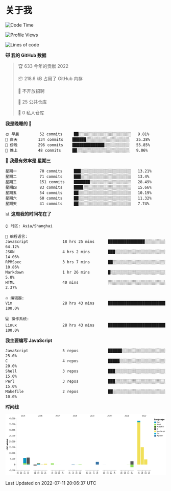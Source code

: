 # 关于我

<!--START_SECTION:waka-->
![Code Time](http://img.shields.io/badge/Code%20Time-0%20secs-blue)

![Profile Views](http://img.shields.io/badge/%E4%B8%AA%E4%BA%BA%E5%B0%81%E9%9D%A2%E8%A7%82%E7%9C%8B%E6%AC%A1%E6%95%B0-18-blue)

![Lines of code](https://img.shields.io/badge/%E4%BB%8E%E3%80%8C%E4%BD%A0%E5%A5%BD%E4%B8%96%E7%95%8C%E3%80%8D%E6%88%91%E5%B7%B2%E7%BB%8F%E5%86%99%E4%BA%86-76%20Thousand%20%E8%A1%8C%E4%BB%A3%E7%A0%81-blue)

**🐱 我的 GitHub 数据** 

> 🏆 633 今年的贡献 2022
 > 
> 📦 218.6 kB 占用了 GitHub 内存 
 > 
> 🚫 不开放招聘
 > 
> 📜 25 公共仓库 
 > 
> 🔑 0 私人仓库  
 > 
**我是晚睡的 🦉** 

```text
🌞 早晨         52 commits     ██░░░░░░░░░░░░░░░░░░░░░░░   9.81% 
🌆 白天         134 commits    ██████░░░░░░░░░░░░░░░░░░░   25.28% 
🌃 傍晚         296 commits    ██████████████░░░░░░░░░░░   55.85% 
🌙 晚上         48 commits     ██░░░░░░░░░░░░░░░░░░░░░░░   9.06%

```
📅 **我最有效率是 星期三** 

```text
星期一          70 commits     ███░░░░░░░░░░░░░░░░░░░░░░   13.21% 
星期二          71 commits     ███░░░░░░░░░░░░░░░░░░░░░░   13.4% 
星期三          151 commits    ███████░░░░░░░░░░░░░░░░░░   28.49% 
星期四          83 commits     ████░░░░░░░░░░░░░░░░░░░░░   15.66% 
星期五          54 commits     ██░░░░░░░░░░░░░░░░░░░░░░░   10.19% 
星期六          60 commits     ██░░░░░░░░░░░░░░░░░░░░░░░   11.32% 
星期天          41 commits     ██░░░░░░░░░░░░░░░░░░░░░░░   7.74%

```


📊 **这周我的时间花在了** 

```text
⌚︎ 时区: Asia/Shanghai

💬 编程语言: 
JavaScript               18 hrs 25 mins      ████████████████░░░░░░░░░   64.12% 
JSON                     4 hrs 2 mins        ███░░░░░░░░░░░░░░░░░░░░░░   14.06% 
RPMSpec                  3 hrs 7 mins        ██░░░░░░░░░░░░░░░░░░░░░░░   10.86% 
Markdown                 1 hr 26 mins        █░░░░░░░░░░░░░░░░░░░░░░░░   5.0% 
HTML                     40 mins             ░░░░░░░░░░░░░░░░░░░░░░░░░   2.37%

🔥 编辑器: 
Vim                      28 hrs 43 mins      █████████████████████████   100.0%

💻 操作系统: 
Linux                    28 hrs 43 mins      █████████████████████████   100.0%

```

**我主要编写 JavaScript** 

```text
JavaScript               5 repos             ██████░░░░░░░░░░░░░░░░░░░   25.0% 
C                        4 repos             █████░░░░░░░░░░░░░░░░░░░░   20.0% 
Shell                    3 repos             ███░░░░░░░░░░░░░░░░░░░░░░   15.0% 
Perl                     3 repos             ███░░░░░░░░░░░░░░░░░░░░░░   15.0% 
Makefile                 2 repos             ██░░░░░░░░░░░░░░░░░░░░░░░   10.0%

```


**时间线**

![Chart not found](https://raw.githubusercontent.com/Arondight/Arondight/master/charts/bar_graph.png) 


 Last Updated on 2022-07-11 20:06:37 UTC
<!--END_SECTION:waka-->
